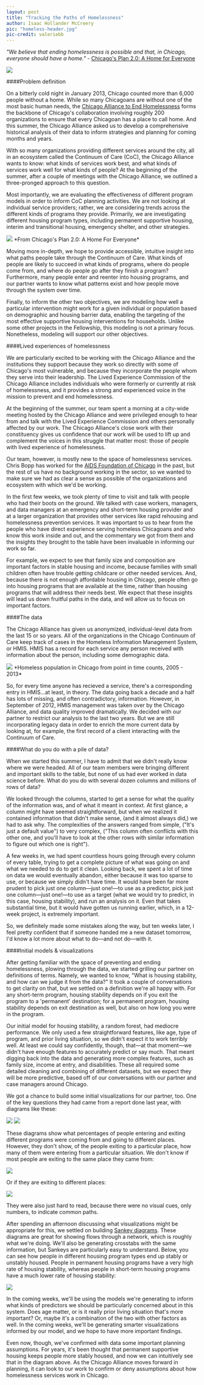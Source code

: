 ```yaml
---
layout: post
title: "Tracking the Paths of Homelessness"
author: Isaac Hollander McCreery
pic: "homeless-header.jpg"
pic-credit: valeriebb
---
```


*"We believe that ending homelessness is possible and that, in Chicago, everyone should have a home."* - [Chicago's Plan 2.0: A Home for Everyone](http://www.cityofchicago.org/city/en/depts/fss/supp_info/plan_to_homelessness.html)

<img src="/img/posts/healthleads-team.png">

####Problem definition

On a bitterly cold night in January 2013, Chicago counted more than 6,000 people without a home. While so many Chicagoans are without one of the most basic human needs, the [Chicago Alliance to End Homelessness](http://www.allchicago.org/division/chicago-alliance) forms the backbone of Chicago's collaboration involving roughly 200 organizations to ensure that every Chicagoan has a place to call home.  And this summer, the Chicago Alliance asked us to develop a comprehensive historical analysis of their data to inform strategies and planning for coming months and years.

With so many organizations providing different services around the city, all in an ecosystem called the Continuum of Care (CoC), the Chicago Alliance wants to know: what kinds of services work best, and what kinds of services work well for what kinds of people?  At the beginning of the summer, after a couple of meetings with the Chicago Alliance, we outlined a three-pronged approach to this question.

Most importantly, we are evaluating the effectiveness of different program models in order to inform CoC planning activities.  We are not looking at individual service providers; rather, we are considering trends across the different kinds of programs they provide.  Primarily, we are investigating different housing program types, including permanent supportive housing, interim and transitional housing, emergency shelter, and other strategies.

<img src="/img/posts/homeless-inventory.png">
*From Chicago's Plan 2.0: A Home For Everyone*

Moving more in-depth, we hope to provide accessible, intuitive insight into what paths people take through the Continuum of Care.  What kinds of people are likely to succeed in what kinds of programs, where do people come from, and where do people go after they finish a program?  Furthermore, many people enter and reenter into housing programs, and our partner wants to know what patterns exist and how people move through the system over time.

Finally, to inform the other two objectives, we are modeling how well a particular intervention might work for a given individual or population based on demographic and housing barrier data, enabling the targeting of the most effective supportive housing interventions for households.  Unlike some other projects in the Fellowship, this modeling is not a primary focus. Nonetheless, modeling will support our other objectives.

####Lived experiences of homelessness

We are particularly excited to be working with the Chicago Alliance and the institutions they support because they work so directly with some of Chicago's most vulnerable, and because they incorporate the people whom they serve into their leadership.  The Lived Experience Commission of the Chicago Alliance includes individuals who were formerly or currently at risk of homelessness, and it provides a strong and experienced voice in the mission to prevent and end homelessness.  

At the beginning of the summer, our team spent a morning at a city-wide meeting hosted by the Chicago Alliance and were privileged enough to hear from and talk with the Lived Experience Commission and others personally affected by our work.  The Chicago Alliance's close work with their constituency gives us confidence that our work will be used to lift up and complement the voices in this struggle that matter most: those of people with lived experience of homelessness.

Our team, however, is mostly new to the space of homelessness services.  Chris Bopp has worked for the [AIDS Foundation of Chicago](http://www.aidschicago.org/) in the past, but the rest of us have no background working in the sector, so we wanted to make sure we had as clear a sense as possible of the organizations and ecosystem with which we'd be working.  

In the first few weeks, we took plenty of time to visit and talk with people who had their boots on the ground.  We talked with case workers, managers, and data managers at an emergency and short-term housing provider and at a larger organization that provides other services like rapid rehousing and homelessness prevention services.  It was important to us to hear from the people who have direct experience serving homeless Chicagoans and who know this work inside and out, and the commentary we got from them and the insights they brought to the table have been invaluable in informing our work so far.

For example, we expect to see that family size and composition are important factors in stable housing and income, because families with small children often have trouble getting childcare or other needed services.  And, because there is not enough affordable housing in Chicago, people often go into housing programs that are available at the time, rather than housing programs that will address their needs best.  We expect that these insights will lead us down fruitful paths in the data, and will allow us to focus on important factors.

####The data

The Chicago Alliance has given us anonymized, individual-level data from the last 15 or so years.  All of the organizations in the Chicago Continuum of Care keep track of cases in the Homeless Information Management System, or HMIS.  HMIS has a record for each service any person received with information about the person, including some demographic data.

<img src="/img/posts/homeless-chart.png">
*Homeless population in Chicago from point in time counts, 2005 - 2013*

So, for every time anyone has recieved a service, there's a corresponding entry in HMIS...at least, in theory.  The data going back a decade and a half has lots of missing, and often contradictory, information.  However, in September of 2012, HMIS management was taken over by the Chicago Alliance, and data quality improved dramatically.  We decided with our partner to restrict our analysis to the last two years.  But we are still incorporating legacy data in order to enrich the more current data by looking at, for example, the first record of a client interacting with the Continuum of Care.

####What do you do with a pile of data?

When we started this summer, I have to admit that we didn't really know where we were headed.  All of our team members were bringing different and important skills to the table, but none of us had ever worked in data science before.  What do you do with several dozen columns and millions of rows of data?

We looked through the columns, started to get a sense for what the quality of the information was, and of what it meant in context.  At first glance, a column might have seemed straightforward, but when we realized it contained information that didn't make sense, (and it almost always did,) we had to ask why.  The complexities of the answers ranged from simple, ("It's just a default value") to very complex, ("This column often conflicts with this other one, and you'll have to look at the other rows with similar information to figure out which one is right").

A few weeks in, we had spent countless hours going through every column of every table, trying to get a complete picture of what was going on and what we needed to do to get it clean.  Looking back, we spent a lot of time on data we would eventually abandon, either because it was too sparse to use, or because we simply didn't have time.  It would have been far more prudent to pick just one column—just one!—to use as a predictor, pick just one column—just one!—to use as a target (what we would try to predict, in this case, housing stability), and run an analysis on it.  Even that takes substantial time, but it would have gotten us running earlier, which, in a 12-week project, is extremely important.

So, we definitely made some mistakes along the way, but ten weeks later, I feel pretty confident that if someone handed me a new dataset tomorrow, I'd know a lot more about what to do—and not do—with it.

####Initial models & visualizations

After getting familiar with the space of preventing and ending homelessness, plowing through the data, we started grilling our partner on definitions of terms.  Namely, we wanted to know, "What is housing stability, and how can we judge it from the data?"  It took a couple of conversations to get clarity on that, but we settled on a definition we're all happy with.  For any short-term program, housing stability depends on if you exit the program to a 'permanent' destination; for a permanent program, housing stability depends on exit destination as well, but also on how long you were in the program.

Our initial model for housing stability, a random forest, had mediocre performance.  We only used a few straightforward features, like age, type of program, and prior living situation, so we didn't expect it to work terribly well.  At least we could say confidently, though, that—at that moment—we didn't have enough features to accurately predict or say much.  That meant digging back into the data and generating more complex features, such as family size, income at entry, and disabilities.  These all required some detailed cleaning and combining of different datasets, but we expect they will be more predictive, based off of our conversations with our partner and case managers around Chicago.

We got a chance to build some initial visualizations for our partner, too.  One of the key questions they had came from a report done last year, with diagrams like these:

<img src="/img/posts/homeless-report1.png">
<img src="/img/posts/homeless-report2.png">

These diagrams show what percentages of people entering and exiting different programs were coming from and going to different places.  However, they don't show, of the people exiting to a particular place, how many of them were entering from a particular situation.  We don't know if most people are exiting to the same place they came from:

<img src="/img/posts/homeless-stay.png">

Or if they are exiting to different places:

<img src="/img/posts/homeless-cross.png">

They were also just hard to read, because there were no visual cues, only numbers, to indicate common paths.

After spending an afternoon discussing what visualizations might be appropriate for this, we settled on building [Sankey diagrams](http://en.wikipedia.org/wiki/Sankey_diagram).  These diagrams are great for showing flows through a network, which is roughly what we're doing.  We'll also be generating crosstabs with the same information, but Sankeys are particularly easy to understand.  Below, you can see how people in different housing program types end up stably or unstably housed.  People in permanent housing programs have a very high rate of housing stability, whereas people in short-term housing programs have a much lower rate of housing stability:

<img src="/img/posts/homeless-sankey.png">

In the coming weeks, we'll be using the models we're generating to inform what kinds of predictors we should be particularly concerned about in this system.  Does age matter, or is it really prior living situation that's more important?  Or, maybe it's a combination of the two with other factors as well.  In the coming weeks, we'll be generating smarter visualizations informed by our model, and we hope to have more important findings.

Even now, though, we've confirmed with data some important planning assumptions.  For years, it's been thought that permanent supportive housing keeps people more stably housed, and now we can intuitively see that in the diagram above.  As the Chicago Alliance moves forward in planning, it can look to our work to confirm or deny assumptions about how homelessness services work in Chicago.
